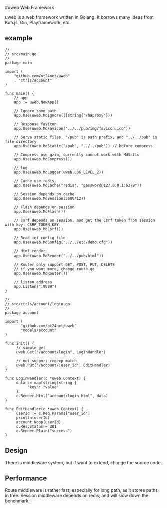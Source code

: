 #uweb Web Framework

uweb is a web framework written in Golang. 
It borrows many ideas from Koa.js, Gin, Playframework, etc.

## example
```
//
// src/main.go
// 
package main

import (
	"github.com/ot24net/uweb"
	. "ctrls/account"
)

func main() {
	// app
	app := uweb.NewApp()
	
	// Ignore some path
	app.Use(uweb.MdIgnore([]string{"/haproxy"}))
	
	// Response favicon 
	app.Use(uweb.MdFavicon("../../pub/img/favicon.ico"))
	
	// Serve static files, "/pub" is path prefix, and "../../pub" is file directory
	app.Use(uweb.MdStatic("/pub", "../../pub")) // before compress
	
	// Compress use gzip, currently cannot work with MdSatic	
	app.Use(uweb.MdCompress())
	
	// log
	app.Use(uweb.MdLogger(uweb.LOG_LEVEL_2))
	
	// Cache use redis
	app.Use(uweb.MdCache("redis", "password@127.0.0.1:6379"))
	
	// Session depends on cache
	app.Use(uweb.MdSession(3600*12))
	
	// Flash depends on session
	app.Use(uweb.MdFlash())
	
	// Csrf depends on session, and get the Csrf token from session with key: CSRF_TOKEN_KEY
	app.Use(uweb.MdCsrf())
	
	// Read ini config file
	app.Use(uweb.MdConfig("../../etc/demo.cfg"))
	
	// Html render
	app.Use(uweb.MdRender("../../pub/html"))
	
	// Router only support GET, POST, PUT, DELETE
	// if you want more, change route.go
	app.Use(uweb.MdRouter())
	
	// listen address
	app.Listen(":9099")
}

//
// src/ctrls/account/login.go 
//
package account

import (
	   "github.com/ot24net/uweb"
	   "models/account"
)

func init() {
	 // simple get
	 uweb.Get("/account/login", LoginHandler)
	 
	 // not support regexp match
	 uweb.Put("/account/:user_id", EditHandler)
}

func LoginHandler(c *uweb.Context) {
	 data := map[string]string {
	 	  "key": "value"
	 }		  
	 c.Render.Html("account/login.html", data)
}

func EditHandler(c *uweb.Context) {
	 userId := c.Req.Params["user_id"]
	 println(userId)
	 account.Noop(userId)
	 c.Res.Status = 201
	 c.Render.Plain("success")
}

```

## Design
There is middleware system, but if want to extend, change the source code.

## Performance
Route middleware is rather fast, especially for long path, as it stores paths in tree. 
Session middleware depends on redis, and will slow down the benchmark.

